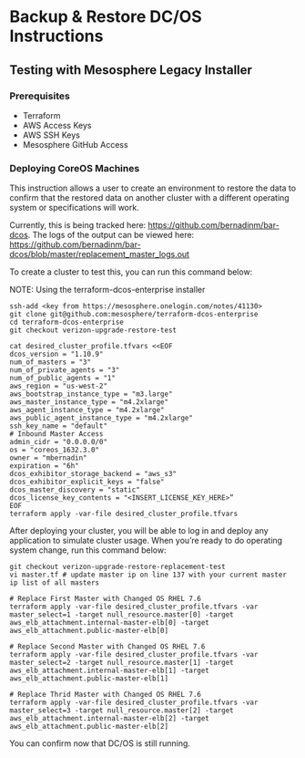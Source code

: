 # Backup & Restore DC/OS Instructions

## Testing with Mesosphere Legacy Installer

### Prerequisites
 - Terraform
 - AWS Access Keys
 - AWS SSH Keys
 - Mesosphere GitHub Access

### Deploying CoreOS Machines


This instruction allows a user to create an environment to restore the data to confirm that the restored data on another cluster with a different operating system or specifications will work. 

Currently, this is being tracked here: https://github.com/bernadinm/bar-dcos. The logs of the output can be viewed here: https://github.com/bernadinm/bar-dcos/blob/master/replacement_master_logs.out


To create a cluster to test this, you can run this command below:

NOTE: Using the terraform-dcos-enterprise installer

```
ssh-add <key from https://mesosphere.onelogin.com/notes/41130>
git clone git@github.com:mesosphere/terraform-dcos-enterprise
cd terraform-dcos-enterprise
git checkout verizon-upgrade-restore-test

cat desired_cluster_profile.tfvars <<EOF
dcos_version = "1.10.9"
num_of_masters = "3"
num_of_private_agents = "3"
num_of_public_agents = "1"
aws_region = "us-west-2"
aws_bootstrap_instance_type = "m3.large"
aws_master_instance_type = "m4.2xlarge"
aws_agent_instance_type = "m4.2xlarge"
aws_public_agent_instance_type = "m4.2xlarge"
ssh_key_name = "default"
# Inbound Master Access
admin_cidr = "0.0.0.0/0"
os = "coreos_1632.3.0"
owner = "mbernadin"
expiration = "6h"
dcos_exhibitor_storage_backend = "aws_s3"
dcos_exhibitor_explicit_keys = "false"
dcos_master_discovery = "static"
dcos_license_key_contents = "<INSERT_LICENSE_KEY_HERE>”
EOF
terraform apply -var-file desired_cluster_profile.tfvars
```

After deploying your cluster, you will be able to log in and deploy any application to simulate cluster usage.  When you’re ready to do operating system change,  run this command below:

```
git checkout verizon-upgrade-restore-replacement-test
vi master.tf # update master ip on line 137 with your current master ip list of all masters

# Replace First Master with Changed OS RHEL 7.6
terraform apply -var-file desired_cluster_profile.tfvars -var master_select=1 -target null_resource.master[0] -target aws_elb_attachment.internal-master-elb[0] -target aws_elb_attachment.public-master-elb[0]

# Replace Second Master with Changed OS RHEL 7.6
terraform apply -var-file desired_cluster_profile.tfvars -var master_select=2 -target null_resource.master[1] -target aws_elb_attachment.internal-master-elb[1] -target aws_elb_attachment.public-master-elb[1]

# Replace Thrid Master with Changed OS RHEL 7.6
terraform apply -var-file desired_cluster_profile.tfvars -var master_select=3 -target null_resource.master[2] -target aws_elb_attachment.internal-master-elb[2] -target aws_elb_attachment.public-master-elb[2]
```

You can confirm now that DC/OS is still running.

